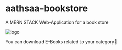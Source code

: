 # aathsaa-bookstore
A MERN STACK Web-Application for a book store

![logo](https://user-images.githubusercontent.com/97633808/170982358-156d232d-34f7-4d30-9c65-ae695b2b7c84.png)

You can download E-Books related to your category📖
